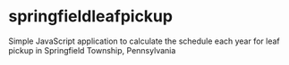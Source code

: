 # springfieldleafpickup
Simple JavaScript application to calculate the schedule each year for leaf pickup in Springfield Township, Pennsylvania
